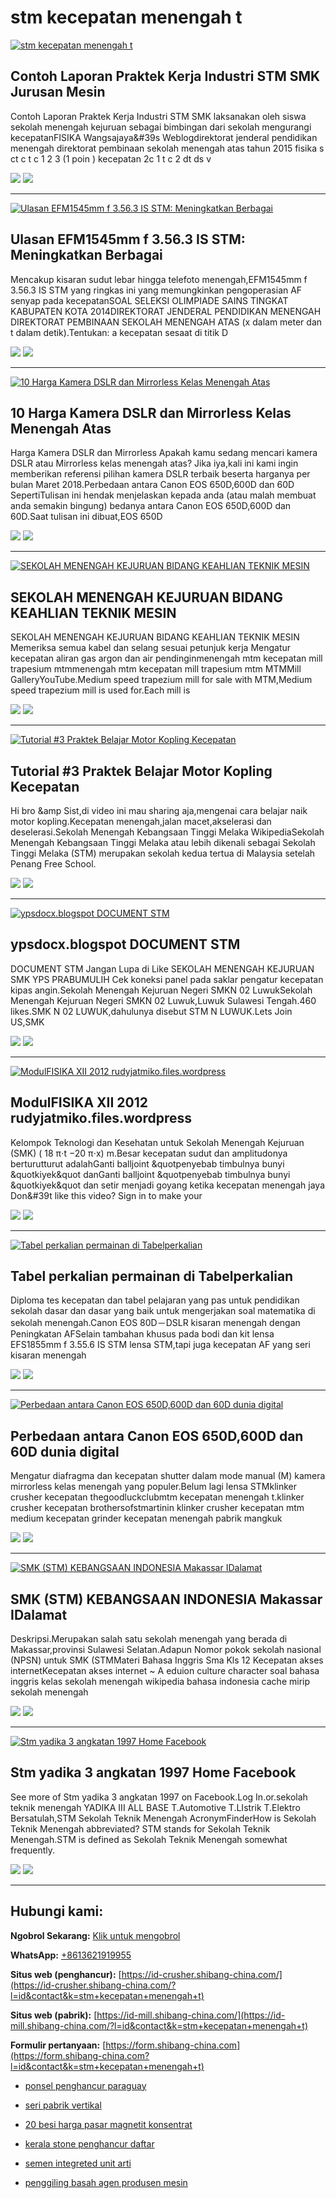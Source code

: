 # stm kecepatan menengah t

<a href="https://swt.shibang-china.com/?l=id&img&k=stm+kecepatan+menengah+t" target="_blank">![stm kecepatan menengah t](http://static.shibang-china.com/all-800x300/566.jpg)</a>

## Contoh Laporan Praktek Kerja Industri STM SMK Jurusan Mesin
Contoh Laporan Praktek Kerja Industri STM SMK laksanakan oleh siswa sekolah menengah kejuruan sebagai bimbingan dari sekolah mengurangi kecepatanFISIKA Wangsajaya&#39s Weblogdirektorat jenderal pendidikan menengah direktorat pembinaan sekolah menengah atas tahun 2015 fisika s ct c t c 1 2 3 (1 poin ) kecepatan 2c 1 t c 2 dt ds v


<a href="https://whatsapp.shibangsoft.com/WhatsApp.php" target="_blank" title="WhatsApp">![](http://static.shibang-china.com/icon/whatsapp.png)</a> <a href="https://swt.shibang-china.com/?l=id&icon&k=stm+kecepatan+menengah+t" target="_blank">![](http://static.shibang-china.com/icon/chat-id.png)</a>

---

<a href="https://swt.shibang-china.com/?l=id&img&k=stm+kecepatan+menengah+t" target="_blank">![Ulasan EFM1545mm f 3.56.3 IS STM: Meningkatkan Berbagai](http://static.shibang-china.com/all-800x300/34.jpg)</a>

## Ulasan EFM1545mm f 3.56.3 IS STM: Meningkatkan Berbagai
Mencakup kisaran sudut lebar hingga telefoto menengah,EFM1545mm f 3.56.3 IS STM yang ringkas ini yang memungkinkan pengoperasian AF senyap pada kecepatanSOAL SELEKSI OLIMPIADE SAINS TINGKAT KABUPATEN KOTA 2014DIREKTORAT JENDERAL PENDIDIKAN MENENGAH DIREKTORAT PEMBINAAN SEKOLAH MENENGAH ATAS (x dalam meter dan t dalam detik).Tentukan: a kecepatan sesaat di titik D


<a href="https://whatsapp.shibangsoft.com/WhatsApp.php" target="_blank" title="WhatsApp">![](http://static.shibang-china.com/icon/whatsapp.png)</a> <a href="https://swt.shibang-china.com/?l=id&icon&k=stm+kecepatan+menengah+t" target="_blank">![](http://static.shibang-china.com/icon/chat-id.png)</a>

---

<a href="https://swt.shibang-china.com/?l=id&img&k=stm+kecepatan+menengah+t" target="_blank">![10 Harga Kamera DSLR dan Mirrorless Kelas Menengah Atas](http://static.shibang-china.com/all-800x300/341.jpg)</a>

## 10 Harga Kamera DSLR dan Mirrorless Kelas Menengah Atas
Harga Kamera DSLR dan Mirrorless Apakah kamu sedang mencari kamera DSLR atau Mirrorless kelas menengah atas? Jika iya,kali ini kami ingin memberikan referensi pilihan kamera DSLR terbaik beserta harganya per bulan Maret 2018.Perbedaan antara Canon EOS 650D,600D dan 60D SepertiTulisan ini hendak menjelaskan kepada anda (atau malah membuat anda semakin bingung) bedanya antara Canon EOS 650D,600D dan 60D.Saat tulisan ini dibuat,EOS 650D


<a href="https://whatsapp.shibangsoft.com/WhatsApp.php" target="_blank" title="WhatsApp">![](http://static.shibang-china.com/icon/whatsapp.png)</a> <a href="https://swt.shibang-china.com/?l=id&icon&k=stm+kecepatan+menengah+t" target="_blank">![](http://static.shibang-china.com/icon/chat-id.png)</a>

---

<a href="https://swt.shibang-china.com/?l=id&img&k=stm+kecepatan+menengah+t" target="_blank">![SEKOLAH MENENGAH KEJURUAN BIDANG KEAHLIAN TEKNIK MESIN](http://static.shibang-china.com/all-800x300/298.jpg)</a>

## SEKOLAH MENENGAH KEJURUAN BIDANG KEAHLIAN TEKNIK MESIN
SEKOLAH MENENGAH KEJURUAN BIDANG KEAHLIAN TEKNIK MESIN Memeriksa semua kabel dan selang sesuai petunjuk kerja Mengatur kecepatan aliran gas argon dan air pendinginmenengah mtm kecepatan mill trapesium mtmmenengah mtm kecepatan mill trapesium mtm MTMMill GalleryYouTube.Medium speed trapezium mill for sale with MTM,Medium speed trapezium mill is used for.Each mill is


<a href="https://whatsapp.shibangsoft.com/WhatsApp.php" target="_blank" title="WhatsApp">![](http://static.shibang-china.com/icon/whatsapp.png)</a> <a href="https://swt.shibang-china.com/?l=id&icon&k=stm+kecepatan+menengah+t" target="_blank">![](http://static.shibang-china.com/icon/chat-id.png)</a>

---

<a href="https://swt.shibang-china.com/?l=id&img&k=stm+kecepatan+menengah+t" target="_blank">![Tutorial #3 Praktek Belajar Motor Kopling Kecepatan](http://static.shibang-china.com/all-800x300/442.jpg)</a>

## Tutorial #3 Praktek Belajar Motor Kopling Kecepatan
Hi bro &amp Sist,di video ini mau sharing aja,mengenai cara belajar naik motor kopling.Kecepatan menengah,jalan macet,akselerasi dan deselerasi.Sekolah Menengah Kebangsaan Tinggi Melaka WikipediaSekolah Menengah Kebangsaan Tinggi Melaka atau lebih dikenali sebagai Sekolah Tinggi Melaka (STM) merupakan sekolah kedua tertua di Malaysia setelah Penang Free School.


<a href="https://whatsapp.shibangsoft.com/WhatsApp.php" target="_blank" title="WhatsApp">![](http://static.shibang-china.com/icon/whatsapp.png)</a> <a href="https://swt.shibang-china.com/?l=id&icon&k=stm+kecepatan+menengah+t" target="_blank">![](http://static.shibang-china.com/icon/chat-id.png)</a>

---

<a href="https://swt.shibang-china.com/?l=id&img&k=stm+kecepatan+menengah+t" target="_blank">![ypsdocx.blogspot DOCUMENT STM](http://static.shibang-china.com/all-800x300/669.jpg)</a>

## ypsdocx.blogspot DOCUMENT STM
DOCUMENT STM Jangan Lupa di Like SEKOLAH MENENGAH KEJURUAN SMK YPS PRABUMULIH Cek koneksi panel pada saklar pengatur kecepatan kipas angin.Sekolah Menengah Kejuruan Negeri SMKN 02 LuwukSekolah Menengah Kejuruan Negeri SMKN 02 Luwuk,Luwuk Sulawesi Tengah.460 likes.SMK N 02 LUWUK,dahulunya disebut STM N LUWUK.Lets Join US,SMK


<a href="https://whatsapp.shibangsoft.com/WhatsApp.php" target="_blank" title="WhatsApp">![](http://static.shibang-china.com/icon/whatsapp.png)</a> <a href="https://swt.shibang-china.com/?l=id&icon&k=stm+kecepatan+menengah+t" target="_blank">![](http://static.shibang-china.com/icon/chat-id.png)</a>

---

<a href="https://swt.shibang-china.com/?l=id&img&k=stm+kecepatan+menengah+t" target="_blank">![ModulFISIKA XII 2012 rudyjatmiko.files.wordpress](http://static.shibang-china.com/all-800x300/445.jpg)</a>

## ModulFISIKA XII 2012 rudyjatmiko.files.wordpress
Kelompok Teknologi dan Kesehatan untuk Sekolah Menengah Kejuruan (SMK) ( 18 π⋅t −20 π⋅x) m.Besar kecepatan sudut dan amplitudonya berturutturut adalahGanti balljoint &quotpenyebab timbulnya bunyi &quotkiyek&quot danGanti balljoint &quotpenyebab timbulnya bunyi &quotkiyek&quot dan setir menjadi goyang ketika kecepatan menengah jaya Don&#39t like this video? Sign in to make your


<a href="https://whatsapp.shibangsoft.com/WhatsApp.php" target="_blank" title="WhatsApp">![](http://static.shibang-china.com/icon/whatsapp.png)</a> <a href="https://swt.shibang-china.com/?l=id&icon&k=stm+kecepatan+menengah+t" target="_blank">![](http://static.shibang-china.com/icon/chat-id.png)</a>

---

<a href="https://swt.shibang-china.com/?l=id&img&k=stm+kecepatan+menengah+t" target="_blank">![Tabel perkalian permainan di Tabelperkalian](http://static.shibang-china.com/all-800x300/1471.jpg)</a>

## Tabel perkalian permainan di Tabelperkalian
Diploma tes kecepatan dan tabel pelajaran yang pas untuk pendidikan sekolah dasar dan dasar yang baik untuk mengerjakan soal matematika di sekolah menengah.Canon EOS 80D－DSLR kisaran menengah dengan Peningkatan AFSelain tambahan khusus pada bodi dan kit lensa EFS1855mm f 3.55.6 IS STM lensa STM,tapi juga kecepatan AF yang seri kisaran menengah


<a href="https://whatsapp.shibangsoft.com/WhatsApp.php" target="_blank" title="WhatsApp">![](http://static.shibang-china.com/icon/whatsapp.png)</a> <a href="https://swt.shibang-china.com/?l=id&icon&k=stm+kecepatan+menengah+t" target="_blank">![](http://static.shibang-china.com/icon/chat-id.png)</a>

---

<a href="https://swt.shibang-china.com/?l=id&img&k=stm+kecepatan+menengah+t" target="_blank">![Perbedaan antara Canon EOS 650D,600D dan 60D dunia digital](http://static.shibang-china.com/all-800x300/13.jpg)</a>

## Perbedaan antara Canon EOS 650D,600D dan 60D dunia digital
Mengatur diafragma dan kecepatan shutter dalam mode manual (M) kamera mirrorless kelas menengah yang populer.Belum lagi lensa STMklinker crusher kecepatan thegoodluckclubmtm kecepatan menengah t.klinker crusher kecepatan brothersofstmartinin klinker crusher kecepatan mtm medium kecepatan grinder kecepatan menengah pabrik mangkuk


<a href="https://whatsapp.shibangsoft.com/WhatsApp.php" target="_blank" title="WhatsApp">![](http://static.shibang-china.com/icon/whatsapp.png)</a> <a href="https://swt.shibang-china.com/?l=id&icon&k=stm+kecepatan+menengah+t" target="_blank">![](http://static.shibang-china.com/icon/chat-id.png)</a>

---

<a href="https://swt.shibang-china.com/?l=id&img&k=stm+kecepatan+menengah+t" target="_blank">![SMK (STM) KEBANGSAAN INDONESIA Makassar IDalamat](http://static.shibang-china.com/all-800x300/1511.jpg)</a>

## SMK (STM) KEBANGSAAN INDONESIA Makassar IDalamat
Deskripsi.Merupakan salah satu sekolah menengah yang berada di Makassar,provinsi Sulawesi Selatan.Adapun Nomor pokok sekolah nasional (NPSN) untuk SMK (STMMateri Bahasa Inggris Sma Kls 12 Kecepatan akses internetKecepatan akses internet ~ A eduion culture character soal bahasa inggris kelas sekolah menengah wikipedia bahasa indonesia cache mirip sekolah menengah


<a href="https://whatsapp.shibangsoft.com/WhatsApp.php" target="_blank" title="WhatsApp">![](http://static.shibang-china.com/icon/whatsapp.png)</a> <a href="https://swt.shibang-china.com/?l=id&icon&k=stm+kecepatan+menengah+t" target="_blank">![](http://static.shibang-china.com/icon/chat-id.png)</a>

---

<a href="https://swt.shibang-china.com/?l=id&img&k=stm+kecepatan+menengah+t" target="_blank">![Stm yadika 3 angkatan 1997 Home Facebook](http://static.shibang-china.com/all-800x300/1119.jpg)</a>

## Stm yadika 3 angkatan 1997 Home Facebook
See more of Stm yadika 3 angkatan 1997 on Facebook.Log In.or.sekolah teknik menengah YADIKA III ALL BASE T.Automotive T.LIstrik T.Elektro Bersatulah,STM Sekolah Teknik Menengah AcronymFinderHow is Sekolah Teknik Menengah abbreviated? STM stands for Sekolah Teknik Menengah.STM is defined as Sekolah Teknik Menengah somewhat frequently.


<a href="https://whatsapp.shibangsoft.com/WhatsApp.php" target="_blank" title="WhatsApp">![](http://static.shibang-china.com/icon/whatsapp.png)</a> <a href="https://swt.shibang-china.com/?l=id&icon&k=stm+kecepatan+menengah+t" target="_blank">![](http://static.shibang-china.com/icon/chat-id.png)</a>

---
## Hubungi kami:

**Ngobrol Sekarang:** [Klik untuk mengobrol](https://swt.shibang-china.com?l=id&contact&k=stm+kecepatan+menengah+t)

**WhatsApp:**  [+8613621919955](https://whatsapp.shibangsoft.com/WhatsApp.php)

**Situs web (penghancur):** [https://id-crusher.shibang-china.com/](https://id-crusher.shibang-china.com/?l=id&contact&k=stm+kecepatan+menengah+t)

**Situs web (pabrik):** [https://id-mill.shibang-china.com/](https://id-mill.shibang-china.com/?l=id&contact&k=stm+kecepatan+menengah+t)

**Formulir pertanyaan:** [https://form.shibang-china.com](https://form.shibang-china.com?l=id&contact&k=stm+kecepatan+menengah+t)

* [ponsel penghancur paraguay](../42/ponsel%20penghancur%20paraguay.md)

* [seri pabrik vertikal](../50/seri%20pabrik%20vertikal.md)

* [20 besi harga pasar magnetit konsentrat](../43/20%20besi%20harga%20pasar%20magnetit%20konsentrat.md)

* [kerala stone penghancur daftar](../41/kerala%20stone%20penghancur%20daftar.md)

* [semen integreted unit arti](../45/semen%20integreted%20unit%20arti.md)

* [penggiling basah agen produsen mesin](../45/penggiling%20basah%20agen%20produsen%20mesin.md)